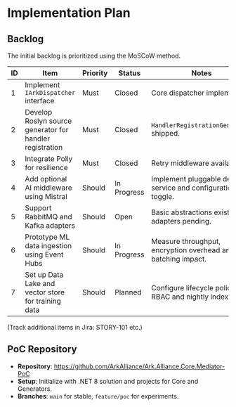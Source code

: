 # Implementation Plan

## Backlog
The initial backlog is prioritized using the MoSCoW method.

| ID | Item | Priority | Status | Notes |
|----|------|----------|--------|-------|
| 1 | Implement `IArkDispatcher` interface | Must | Closed | Core dispatcher implemented. |
| 2 | Develop Roslyn source generator for handler registration | Must | Closed | `HandlerRegistrationGenerator` shipped. |
| 3 | Integrate Polly for resilience | Must | Closed | Retry middleware available. |
| 4 | Add optional AI middleware using Mistral | Should | In Progress | Implement pluggable decision service and configuration toggle. |
| 5 | Support RabbitMQ and Kafka adapters | Should | Open | Basic abstractions exist, adapters pending. |
| 6 | Prototype ML data ingestion using Event Hubs | Should | In Progress | Measure throughput, encryption overhead and batching impact. |
| 7 | Set up Data Lake and vector store for training data | Should | Planned | Configure lifecycle policies, RBAC and nightly indexing. |

(Track additional items in Jira: STORY-101 etc.)

## PoC Repository
- **Repository**: <https://github.com/ArkAlliance/Ark.Alliance.Core.Mediator-PoC>
- **Setup**: Initialize with .NET 8 solution and projects for Core and Generators.
- **Branches**: `main` for stable, `feature/poc` for experiments.
